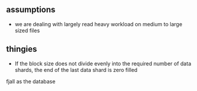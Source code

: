 
## assumptions
- we are dealing with largely read heavy workload on medium to large sized files

## thingies
- If the block size does not divide evenly into the required number of data shards, the end of the last data shard is zero filled


fjall as the database
  